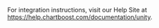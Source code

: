 For integration instructions, visit our Help Site at https://help.chartboost.com/documentation/unity.
